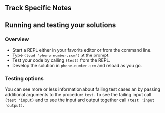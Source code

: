 ## Track Specific Notes

## Running and testing your solutions

### Overview


* Start a REPL either in your favorite editor or from
the command line\.
* Type `(load "phone-number.scm")` at the prompt\.
* Test your code by calling `(test)` from the REPL\.
* Develop the solution in `phone-number.scm` and reload as you go\.

### Testing options

You can see more or less information about
failing test cases an by passing additional arguments to the
procedure `test`\.
To see the failing input call `(test 'input)` and to see the input and output together call `(test 'input 'output)`\.
